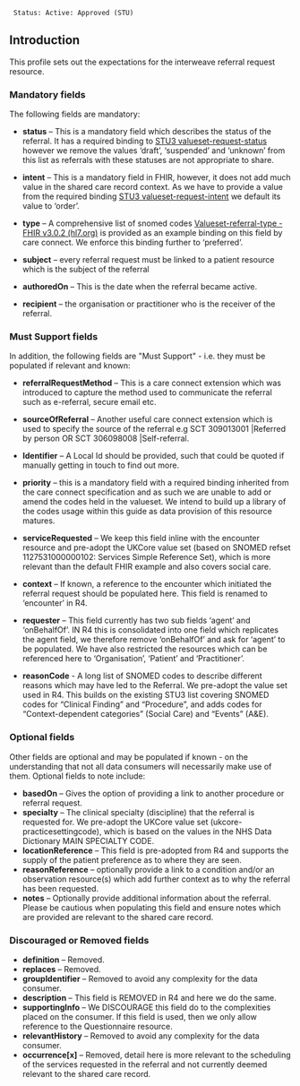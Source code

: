      Status: Active: Approved (STU)


## **Introduction**

This profile sets out the expectations for the interweave referral request resource.

### **Mandatory fields**
The following fields are mandatory:

- **status** – This is a mandatory field which describes the status of the referral. It has a required binding to [STU3 valueset-request-status](http://hl7.org/fhir/stu3/valueset-request-status.html)  however we remove the values ‘draft’, ‘suspended’ and ‘unknown’ from this list as referrals with these statuses are not appropriate to share.

- **intent** – This is a mandatory field in FHIR, however, it does not add much value in the shared care record context. As we have to provide a value from the required binding [STU3 valueset-request-intent](http://hl7.org/fhir/stu3/valueset-request-intent.html) we default its value to ‘order’.

- **type** – A comprehensive list of snomed codes [Valueset-referral-type - FHIR v3.0.2 (hl7.org)](http://hl7.org/fhir/stu3/valueset-referral-type.html) is provided as an example binding on this field by care connect. We enforce this binding further to ‘preferred’. 

- **subject** – every referral request must be linked to a patient resource which is the subject of the referral

- **authoredOn** – This is the date when the referral became active. 

- **recipient** – the organisation or practitioner who is the receiver of the referral.


### **Must Support fields**
In addition, the following fields are "Must Support" - i.e. they must be populated if relevant and known:

- **referralRequestMethod** – This is a care connect extension which was introduced to capture the method used to communicate the referral such as e-referral, secure email etc. 

- **sourceOfReferral** – Another useful care connect extension which is used to specify the source of the referral e.g SCT 309013001 |Referred by person OR
SCT 306098008 |Self-referral.

- **Identifier** – A Local Id should be provided, such that could be quoted if manually getting in touch to find out more.

- **priority** – this is a mandatory field with a required binding inherited from the care connect specification and as such we are unable to add or amend the codes held in the valueset. We intend to build up a library of the codes usage within this guide as data provision of this resource matures.

- **serviceRequested** – We keep this field inline with the encounter resource and pre-adopt the UKCore value set (based on SNOMED refset 1127531000000102: Services Simple Reference Set), which is more relevant than the default FHIR example and also covers social care.

- **context** – If known, a reference to the encounter which initiated the referral request should be populated here. This field is renamed to ‘encounter’ in R4.

- **requester** – This field currently has two sub fields ‘agent’ and ‘onBehalfOf’. IN R4 this is consolidated into one field which replicates the agent field, we therefore remove ‘onBehalfOf’ and ask for ‘agent’ to be populated. We have also restricted the resources which can be referenced here to ‘Organisation’, ‘Patient’ and ‘Practitioner’.

- **reasonCode** - A long list of SNOMED codes to describe different reasons which may have led to the Referral. We pre-adopt the value set used in R4. This builds on the existing STU3 list covering SNOMED codes for “Clinical Finding” and “Procedure”, and adds codes for “Context-dependent categories” (Social Care) and “Events” (A&E).


### **Optional fields**
Other fields are optional and may be populated if known - on the understanding that not all data consumers will necessarily make use of them. Optional fields to note include:

- **basedOn** – Gives the option of providing a link to another procedure or referral request.
- **specialty** – The clinical specialty (discipline) that the referral is requested for. We pre-adopt the UKCore value set (ukcore-practicesettingcode), which is based on the values in the NHS Data Dictionary MAIN SPECIALTY CODE. 
- **locationReference** – This field is pre-adopted from R4 and supports the supply of the patient preference as to where they are seen. 
- **reasonReference** – optionally provide a link to a condition and/or an observation resource(s) which add further context as to why the referral has been requested.
- **notes** – Optionally provide additional information about the referral. Please be cautious when populating this field and ensure notes which are provided are relevant to the shared care record.


### **Discouraged or Removed fields**     
- **definition** – Removed. 
- **replaces** – Removed. 
- **groupIdentifier** – Removed to avoid any complexity for the data consumer.
- **description** – This field is REMOVED in R4 and here we do the same.
- **supportingInfo** – We DISCOURAGE this field do to the complexities placed on the consumer. If this field is used, then we only allow reference to the Questionnaire resource.
- **relevantHistory** – Removed to avoid any complexity for the data consumer. 
- **occurrence[x]** – Removed, detail here is more relevant to the scheduling of the services requested in the referral and not currently deemed relevant to the shared care record.
